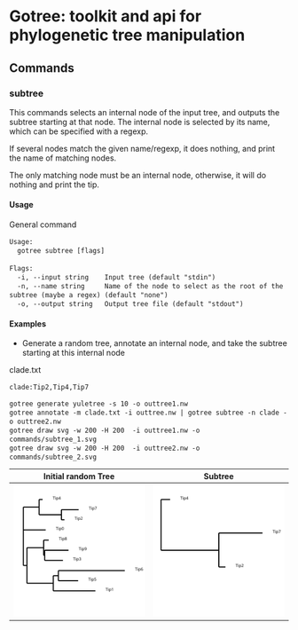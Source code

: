 # Gotree: toolkit and api for phylogenetic tree manipulation

## Commands

### subtree
This commands selects an internal node of the input tree, and outputs the subtree starting at that node. The internal node is selected by its name, which can be specified with a regexp.

If several nodes match the given name/regexp, it does nothing, and print the name of matching nodes.

The only matching node must be an internal node, otherwise, it will do nothing and print the tip.

#### Usage

General command
```
Usage:
  gotree subtree [flags]

Flags:
  -i, --input string    Input tree (default "stdin")
  -n, --name string     Name of the node to select as the root of the subtree (maybe a regex) (default "none")
  -o, --output string   Output tree file (default "stdout")
```

#### Examples

* Generate a random tree, annotate an internal node, and take the subtree starting at this internal node

clade.txt
```
clade:Tip2,Tip4,Tip7
```

```
gotree generate yuletree -s 10 -o outtree1.nw
gotree annotate -m clade.txt -i outtree.nw | gotree subtree -n clade -o outtree2.nw
gotree draw svg -w 200 -H 200  -i outtree1.nw -o commands/subtree_1.svg
gotree draw svg -w 200 -H 200  -i outtree2.nw -o commands/subtree_2.svg
```

Initial random Tree                 | Subtree
------------------------------------|---------------------------------------
![Random Tree](subtree_1.svg)       | ![Subtree](subtree_2.svg) 
